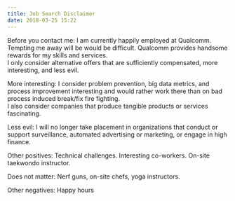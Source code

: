 ```yaml
---
title: Job Search Disclaimer
date: 2018-03-25 15:22
---
```

Before you contact me:  I am currently happily employed at Qualcomm.  
Tempting me away will be would be difficult.  Qualcomm provides handsome rewards for my skills and services.  
I only consider alternative offers that are sufficiently compensated, more interesting, and less evil.

More interesting:  I consider problem prevention, big data metrics, and process improvement interesting and would rather work there than on bad process induced break/fix fire fighting.  
I also consider companies that produce tangible products or services fascinating.

Less evil:  I will no longer take placement in organizations that conduct or support surveillance, automated advertising or marketing, or engage in high finance.

Other positives:  Technical challenges.  Interesting co-workers.  On-site taekwondo instructor.

Does not matter:  Nerf guns, on-site chefs, yoga instructors.

Other negatives:  Happy hours
